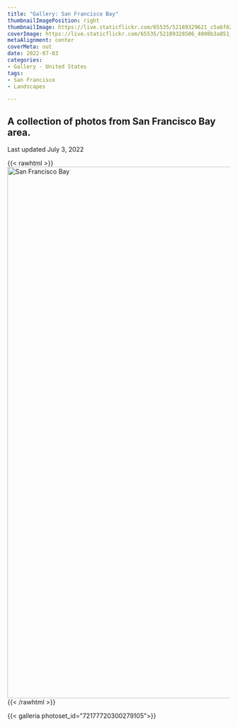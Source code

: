 ```yaml
---
title: "Gallery: San Francisco Bay"
thumbnailImagePosition: right
thumbnailImage: https://live.staticflickr.com/65535/52189329621_c5a6f62014_m.jpg
coverImage: https://live.staticflickr.com/65535/52189328506_4800b3a851_6k.jpg
metaAlignment: center
coverMeta: out
date: 2022-07-03
categories:
- Gallery - United States
tags:
- San Francisco
- Landscapes

---
```

A collection of photos from San Francisco Bay area.
---
<!--more-->
Last updated July 3, 2022

{{< rawhtml >}}
<a data-flickr-embed="true" href="https://www.flickr.com/photos/brownphotographic/albums/72177720300279105" title="San Francisco Bay"><img src="https://live.staticflickr.com/65535/52125517509_14f976560d_h.jpg" width="1600" height="1200" alt="San Francisco Bay"></a><script async src="//embedr.flickr.com/assets/client-code.js" charset="utf-8"></script>
{{< /rawhtml >}}

{{< galleria photoset_id="72177720300279105">}}